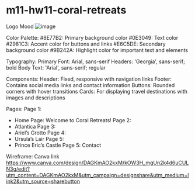 # m11-hw11-coral-retreats
  Logo  Mood ![image](https://github.com/user-attachments/assets/26d7add7-0f86-42b8-abd3-334ce6c82114)

Color Palette: 
#8E77B2: Primary background color
#0E3049: Text color
#2981C3: Accent color for buttons and links
#E6C5DE: Secondary background color
#9B242A: Highlight color for important text and elements

Typography:
Primary Font: Arial, sans-serif
Headers: 'Georgia', sans-serif; bold
Body Text: 'Arial', sans-serif; regular

Components:
Header: Fixed, responsive with navigation links
Footer: Contains social media links and contact information
Buttons: Rounded corners with hover transitions
Cards: For displaying travel destinations with images and descriptions

Pages:
Page 1: 
-	Home Page: Welcome to Coral Retreats!
Page 2: 
-	Atlantica
Page 3: 
-	Ariel’s Grotto
Page 4: 
-	Ursula’s Lair
Page 5:
-	Prince Eric’s Castle
Page 5: Contact 

Wireframe: Canva link https://www.canva.com/design/DAGKmAO2kxM/kOW3H_mgUn2k4d6uCULN3g/edit?utm_content=DAGKmAO2kxM&utm_campaign=designshare&utm_medium=link2&utm_source=sharebutton 
